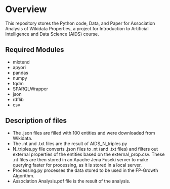 # Overview
This repository stores the Python code, Data, and Paper for Association Analysis of Wikidata Properties, a project for Introduction to Artificial Intelligence and Data Science (AIDS) course.

## Required Modules
- mlxtend
- apyori
- pandas
- numpy
- tqdm
- SPARQLWrapper
- json
- rdflib
- csv

## Description of files
- The .json files are filled with 100 entities and were downloaded from Wikidata.
- The .nt and .txt files are the result of AIDS_N_triples.py
- N_triples.py file converts .json files to .nt (and .txt files) and filters out external properties of the entities based on the external_prop.csv.
  These .nt files are then stored in an Apache Jena Fuseki server to make querying faster for processing, as it is stored in a local server.
- Processing.py processes the data stored to be used in the FP-Growth Algorithm.
- Association Analysis.pdf file is the result of the analysis.

